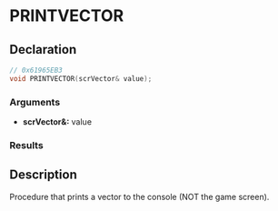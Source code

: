 # PRINTVECTOR

## Declaration
```cpp
// 0x61965EB3
void PRINTVECTOR(scrVector& value);
```

### Arguments
- **scrVector&:** value

### Results

## Description
Procedure that prints a vector to the console (NOT the game screen).